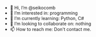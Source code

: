 - 👋 Hi, I’m @seikocomb
- 👀 I’m interested in: programming
- 🌱 I’m currently learning: Python, C#
- 💞️ I’m looking to collaborate on: nothing
- 📫 How to reach me: Don't contact me.

<!---
seikocomb/seikocomb is a ✨ special ✨ repository because its `README.md` (this file) appears on your GitHub profile.
You can click the Preview link to take a look at your changes.
--->
